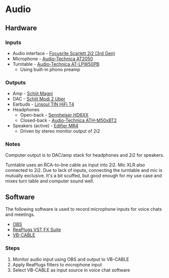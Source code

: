 # Audio

## Hardware

### Inputs

* Audio interface - [Focusrite Scarlett 2i2 (3rd Gen)](https://focusrite.com/products/scarlett-2i2-3rd-gen)
* Microphone - [Audio-Technica AT2050](https://www.audio-technica.com/en-ca/at2050)
* Turntable - [Audio-Technica AT-LPW50PB](https://www.audio-technica.com/en-ca/turntables/best-for/step-up-models/at-lpw50pb)
  * Using built-in phono preamp

### Outputs

* Amp - [Schiit Magni](https://www.schiit.com/products)
* DAC - [Schiit Modi 2 Uber](https://www.schiit.com/products/modi-plus)
* Earbuds - [Linsoul TIN HiFi T4](https://www.linsoul.com/pages/tin-hifi-t4)
* Headphones
  * Open-back - [Sennheiser HD6XX](https://drop.com/buy/massdrop-sennheiser-hd6xx)
  * Closed-back - [Audio-Technica ATH-M50xBT2](https://www.audio-technica.com/en-ca/headphones/type/over-ear/ath-m50xbt2)
* Speakers (active) - [Edifier MR4](https://www.edifier.com/global/p/studio-monitors/mr4)
  * Driven by stereo monitor output of 2i2

### Notes

Computer output is to DAC/amp stack for headphones and 2i2 for speakers.

Turntable uses an RCA-to-line cable as input into 2i2. Mic XLR also connected
to 2i2. Due to lack of inputs, connecting the turntable and mic is mutually
exclusive. It's a bit scuffed, but good enough for my use case and mixes
turn table and computer sound well.

## Software

The following software is used to record microphone inputs for voice chats and
meetings.

* [OBS](https://obsproject.com/)
* [ReaPlugs VST FX Suite](https://www.reaper.fm/reaplugs/)
* [VB-CABLE](https://vb-audio.com/Cable/)

### Steps

1. Monitor audio input using OBS and output to VB-CABLE
2. Apply ReaPlugs filters to microphone input
3. Select VB-CABLE as input source in voice chat software
